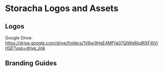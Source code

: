# Storacha Logos and Assets

## Logos 

Google Drive: https://drive.google.com/drive/folders/1V6w3HgE4MfYa07QIWg6bdRXF4lVirIQF?usp=drive_link

## Branding Guides
